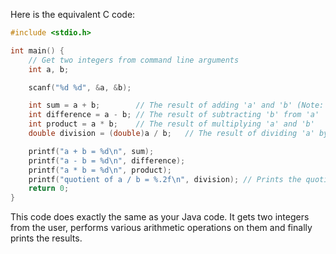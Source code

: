 Here is the equivalent C code:

```c
#include <stdio.h>

int main() {
    // Get two integers from command line arguments
    int a, b;

    scanf("%d %d", &a, &b);

    int sum = a + b;        // The result of adding 'a' and 'b' (Note: integer addition is discouraged in print statements due to confusion with string concatenation)
    int difference = a - b; // The result of subtracting 'b' from 'a'
    int product = a * b;    // The result of multiplying 'a' and 'b'
    double division = (double)a / b;   // The result of dividing 'a' by 'b' (Note: 'division' does not contain the fractional result))

    printf("a + b = %d\n", sum);
    printf("a - b = %d\n", difference);
    printf("a * b = %d\n", product);
    printf("quotient of a / b = %.2f\n", division); // Prints the quotient with two decimal places
    return 0;
}
```
This code does exactly the same as your Java code. It gets two integers from the user, performs various arithmetic operations on them and finally prints the results.
